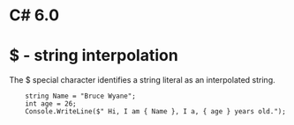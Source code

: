 # C# 6.0

# $ - string interpolation
The $ special character identifies a string literal as an interpolated string.

        string Name = "Bruce Wyane";
        int age = 26;
        Console.WriteLine($" Hi, I am { Name }, I a, { age } years old.");
